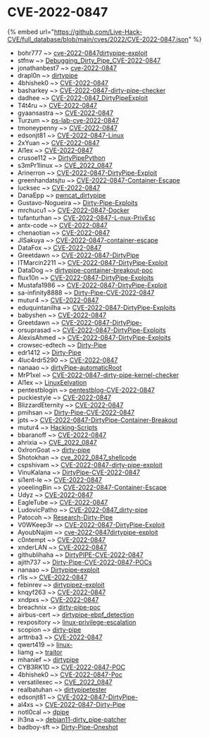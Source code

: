 # CVE-2022-0847
{% embed url="https://github.com/Live-Hack-CVE/full_database/blob/main/cves/2022/CVE-2022-0847.json" %}

* bohr777 ~> [cve-2022-0847dirtypipe-exploit](https://www.alice-snow.ru/2022/database/cve-2022-0847/cve-2022-0847dirtypipe-exploit-bohr777)
* stfnw ~> [Debugging_Dirty_Pipe_CVE-2022-0847](https://www.alice-snow.ru/2022/database/cve-2022-0847/debugging_dirty_pipe_cve-2022-0847-stfnw)
* jonathanbest7 ~> [cve-2022-0847](https://www.alice-snow.ru/2022/database/cve-2022-0847/cve-2022-0847-jonathanbest7)
* drapl0n ~> [dirtypipe](https://www.alice-snow.ru/2022/database/cve-2022-0847/dirtypipe-drapl0n)
* 4bhishek0 ~> [CVE-2022-0847](https://www.alice-snow.ru/2022/database/cve-2022-0847/cve-2022-0847-4bhishek0)
* basharkey ~> [CVE-2022-0847-dirty-pipe-checker](https://www.alice-snow.ru/2022/database/cve-2022-0847/cve-2022-0847-dirty-pipe-checker-basharkey)
* dadhee ~> [CVE-2022-0847_DirtyPipeExploit](https://www.alice-snow.ru/2022/database/cve-2022-0847/cve-2022-0847_dirtypipeexploit-dadhee)
* T4t4ru ~> [CVE-2022-0847](https://www.alice-snow.ru/2022/database/cve-2022-0847/cve-2022-0847-t4t4ru)
* gyaansastra ~> [CVE-2022-0847](https://www.alice-snow.ru/2022/database/cve-2022-0847/cve-2022-0847-gyaansastra)
* Turzum ~> [ps-lab-cve-2022-0847](https://www.alice-snow.ru/2022/database/cve-2022-0847/ps-lab-cve-2022-0847-turzum)
* tmoneypenny ~> [CVE-2022-0847](https://www.alice-snow.ru/2022/database/cve-2022-0847/cve-2022-0847-tmoneypenny)
* edsonjt81 ~> [CVE-2022-0847-Linux](https://www.alice-snow.ru/2022/database/cve-2022-0847/cve-2022-0847-linux-edsonjt81)
* 2xYuan ~> [CVE-2022-0847](https://www.alice-snow.ru/2022/database/cve-2022-0847/cve-2022-0847-2xyuan)
* Al1ex ~> [CVE-2022-0847](https://www.alice-snow.ru/2022/database/cve-2022-0847/cve-2022-0847-al1ex)
* crusoe112 ~> [DirtyPipePython](https://www.alice-snow.ru/2022/database/cve-2022-0847/dirtypipepython-crusoe112)
* s3mPr1linux ~> [CVE_2022_0847](https://www.alice-snow.ru/2022/database/cve-2022-0847/cve_2022_0847-s3mpr1linux)
* Arinerron ~> [CVE-2022-0847-DirtyPipe-Exploit](https://www.alice-snow.ru/2022/database/cve-2022-0847/cve-2022-0847-dirtypipe-exploit-arinerron)
* greenhandatsjtu ~> [CVE-2022-0847-Container-Escape](https://www.alice-snow.ru/2022/database/cve-2022-0847/cve-2022-0847-container-escape-greenhandatsjtu)
* lucksec ~> [CVE-2022-0847](https://www.alice-snow.ru/2022/database/cve-2022-0847/cve-2022-0847-lucksec)
* DanaEpp ~> [pwncat_dirtypipe](https://www.alice-snow.ru/2022/database/cve-2022-0847/pwncat_dirtypipe-danaepp)
* Gustavo-Nogueira ~> [Dirty-Pipe-Exploits](https://www.alice-snow.ru/2022/database/cve-2022-0847/dirty-pipe-exploits-gustavo-nogueira)
* mrchucu1 ~> [CVE-2022-0847-Docker](https://www.alice-snow.ru/2022/database/cve-2022-0847/cve-2022-0847-docker-mrchucu1)
* tufanturhan ~> [CVE-2022-0847-L-nux-PrivEsc](https://www.alice-snow.ru/2022/database/cve-2022-0847/cve-2022-0847-l-nux-privesc-tufanturhan)
* antx-code ~> [CVE-2022-0847](https://www.alice-snow.ru/2022/database/cve-2022-0847/cve-2022-0847-antx-code)
* chenaotian ~> [CVE-2022-0847](https://www.alice-snow.ru/2022/database/cve-2022-0847/cve-2022-0847-chenaotian)
* JlSakuya ~> [CVE-2022-0847-container-escape](https://www.alice-snow.ru/2022/database/cve-2022-0847/cve-2022-0847-container-escape-jlsakuya)
* DataFox ~> [CVE-2022-0847](https://www.alice-snow.ru/2022/database/cve-2022-0847/cve-2022-0847-datafox)
* Greetdawn ~> [CVE-2022-0847-DirtyPipe](https://www.alice-snow.ru/2022/database/cve-2022-0847/cve-2022-0847-dirtypipe-greetdawn)
* ITMarcin2211 ~> [CVE-2022-0847-DirtyPipe-Exploit](https://www.alice-snow.ru/2022/database/cve-2022-0847/cve-2022-0847-dirtypipe-exploit-itmarcin2211)
* DataDog ~> [dirtypipe-container-breakout-poc](https://www.alice-snow.ru/2022/database/cve-2022-0847/dirtypipe-container-breakout-poc-datadog)
* flux10n ~> [CVE-2022-0847-DirtyPipe-Exploits](https://www.alice-snow.ru/2022/database/cve-2022-0847/cve-2022-0847-dirtypipe-exploits-flux10n)
* Mustafa1986 ~> [CVE-2022-0847-DirtyPipe-Exploit](https://www.alice-snow.ru/2022/database/cve-2022-0847/cve-2022-0847-dirtypipe-exploit-mustafa1986)
* sa-infinity8888 ~> [Dirty-Pipe-CVE-2022-0847](https://www.alice-snow.ru/2022/database/cve-2022-0847/dirty-pipe-cve-2022-0847-sa-infinity8888)
* mutur4 ~> [CVE-2022-0847](https://www.alice-snow.ru/2022/database/cve-2022-0847/cve-2022-0847-mutur4)
* eduquintanilha ~> [CVE-2022-0847-DirtyPipe-Exploits](https://www.alice-snow.ru/2022/database/cve-2022-0847/cve-2022-0847-dirtypipe-exploits-eduquintanilha)
* babyshen ~> [CVE-2022-0847](https://www.alice-snow.ru/2022/database/cve-2022-0847/cve-2022-0847-babyshen)
* Greetdawn ~> [CVE-2022-0847-DirtyPipe-](https://www.alice-snow.ru/2022/database/cve-2022-0847/cve-2022-0847-dirtypipe--greetdawn)
* orsuprasad ~> [CVE-2022-0847-DirtyPipe-Exploits](https://www.alice-snow.ru/2022/database/cve-2022-0847/cve-2022-0847-dirtypipe-exploits-orsuprasad)
* AlexisAhmed ~> [CVE-2022-0847-DirtyPipe-Exploits](https://www.alice-snow.ru/2022/database/cve-2022-0847/cve-2022-0847-dirtypipe-exploits-alexisahmed)
* crowsec-edtech ~> [Dirty-Pipe](https://www.alice-snow.ru/2022/database/cve-2022-0847/dirty-pipe-crowsec-edtech)
* edr1412 ~> [Dirty-Pipe](https://www.alice-snow.ru/2022/database/cve-2022-0847/dirty-pipe-edr1412)
* 4luc4rdr5290 ~> [CVE-2022-0847](https://www.alice-snow.ru/2022/database/cve-2022-0847/cve-2022-0847-4luc4rdr5290)
* nanaao ~> [dirtyPipe-automaticRoot](https://www.alice-snow.ru/2022/database/cve-2022-0847/dirtypipe-automaticroot-nanaao)
* MrP1xel ~> [CVE-2022-0847-dirty-pipe-kernel-checker](https://www.alice-snow.ru/2022/database/cve-2022-0847/cve-2022-0847-dirty-pipe-kernel-checker-mrp1xel)
* Al1ex ~> [LinuxEelvation](https://www.alice-snow.ru/2022/database/cve-2022-0847/linuxeelvation-al1ex)
* pentestblogin ~> [pentestblog-CVE-2022-0847](https://www.alice-snow.ru/2022/database/cve-2022-0847/pentestblog-cve-2022-0847-pentestblogin)
* puckiestyle ~> [CVE-2022-0847](https://www.alice-snow.ru/2022/database/cve-2022-0847/cve-2022-0847-puckiestyle)
* BlizzardEternity ~> [CVE-2022-0847](https://www.alice-snow.ru/2022/database/cve-2022-0847/cve-2022-0847-blizzardeternity)
* pmihsan ~> [Dirty-Pipe-CVE-2022-0847](https://www.alice-snow.ru/2022/database/cve-2022-0847/dirty-pipe-cve-2022-0847-pmihsan)
* jpts ~> [CVE-2022-0847-DirtyPipe-Container-Breakout](https://www.alice-snow.ru/2022/database/cve-2022-0847/cve-2022-0847-dirtypipe-container-breakout-jpts)
* mutur4 ~> [Hacking-Scripts](https://www.alice-snow.ru/2022/database/cve-2022-0847/hacking-scripts-mutur4)
* bbaranoff ~> [CVE-2022-0847](https://www.alice-snow.ru/2022/database/cve-2022-0847/cve-2022-0847-bbaranoff)
* ahrixia ~> [CVE_2022_0847](https://www.alice-snow.ru/2022/database/cve-2022-0847/cve_2022_0847-ahrixia)
* 0xIronGoat ~> [dirty-pipe](https://www.alice-snow.ru/2022/database/cve-2022-0847/dirty-pipe-0xirongoat)
* Shotokhan ~> [cve_2022_0847_shellcode](https://www.alice-snow.ru/2022/database/cve-2022-0847/cve_2022_0847_shellcode-shotokhan)
* cspshivam ~> [CVE-2022-0847-dirty-pipe-exploit](https://www.alice-snow.ru/2022/database/cve-2022-0847/cve-2022-0847-dirty-pipe-exploit-cspshivam)
* VinuKalana ~> [DirtyPipe-CVE-2022-0847](https://www.alice-snow.ru/2022/database/cve-2022-0847/dirtypipe-cve-2022-0847-vinukalana)
* si1ent-le ~> [CVE-2022-0847](https://www.alice-snow.ru/2022/database/cve-2022-0847/cve-2022-0847-si1ent-le)
* yoeelingBin ~> [CVE-2022-0847-Container-Escape](https://www.alice-snow.ru/2022/database/cve-2022-0847/cve-2022-0847-container-escape-yoeelingbin)
* Udyz ~> [CVE-2022-0847](https://www.alice-snow.ru/2022/database/cve-2022-0847/cve-2022-0847-udyz)
* EagleTube ~> [CVE-2022-0847](https://www.alice-snow.ru/2022/database/cve-2022-0847/cve-2022-0847-eagletube)
* LudovicPatho ~> [CVE-2022-0847_dirty-pipe](https://www.alice-snow.ru/2022/database/cve-2022-0847/cve-2022-0847_dirty-pipe-ludovicpatho)
* Patocoh ~> [Research-Dirty-Pipe](https://www.alice-snow.ru/2022/database/cve-2022-0847/research-dirty-pipe-patocoh)
* V0WKeep3r ~> [CVE-2022-0847-DirtyPipe-Exploit](https://www.alice-snow.ru/2022/database/cve-2022-0847/cve-2022-0847-dirtypipe-exploit-v0wkeep3r)
* AyoubNajim ~> [cve-2022-0847dirtypipe-exploit](https://www.alice-snow.ru/2022/database/cve-2022-0847/cve-2022-0847dirtypipe-exploit-ayoubnajim)
* c0ntempt ~> [CVE-2022-0847](https://www.alice-snow.ru/2022/database/cve-2022-0847/cve-2022-0847-c0ntempt)
* xnderLAN ~> [CVE-2022-0847](https://www.alice-snow.ru/2022/database/cve-2022-0847/cve-2022-0847-xnderlan)
* githublihaha ~> [DirtyPIPE-CVE-2022-0847](https://www.alice-snow.ru/2022/database/cve-2022-0847/dirtypipe-cve-2022-0847-githublihaha)
* ajith737 ~> [Dirty-Pipe-CVE-2022-0847-POCs](https://www.alice-snow.ru/2022/database/cve-2022-0847/dirty-pipe-cve-2022-0847-pocs-ajith737)
* nanaao ~> [Dirtypipe-exploit](https://www.alice-snow.ru/2022/database/cve-2022-0847/dirtypipe-exploit-nanaao)
* r1is ~> [CVE-2022-0847](https://www.alice-snow.ru/2022/database/cve-2022-0847/cve-2022-0847-r1is)
* febinrev ~> [dirtypipez-exploit](https://www.alice-snow.ru/2022/database/cve-2022-0847/dirtypipez-exploit-febinrev)
* knqyf263 ~> [CVE-2022-0847](https://www.alice-snow.ru/2022/database/cve-2022-0847/cve-2022-0847-knqyf263)
* xndpxs ~> [CVE-2022-0847](https://www.alice-snow.ru/2022/database/cve-2022-0847/cve-2022-0847-xndpxs)
* breachnix ~> [dirty-pipe-poc](https://www.alice-snow.ru/2022/database/cve-2022-0847/dirty-pipe-poc-breachnix)
* airbus-cert ~> [dirtypipe-ebpf_detection](https://www.alice-snow.ru/2022/database/cve-2022-0847/dirtypipe-ebpf_detection-airbus-cert)
* rexpository ~> [linux-privilege-escalation](https://www.alice-snow.ru/2022/database/cve-2022-0847/linux-privilege-escalation-rexpository)
* scopion ~> [dirty-pipe](https://www.alice-snow.ru/2022/database/cve-2022-0847/dirty-pipe-scopion)
* arttnba3 ~> [CVE-2022-0847](https://www.alice-snow.ru/2022/database/cve-2022-0847/cve-2022-0847-arttnba3)
* qwert419 ~> [linux-](https://www.alice-snow.ru/2022/database/cve-2022-0847/linux--qwert419)
* liamg ~> [traitor](https://www.alice-snow.ru/2022/database/cve-2022-0847/traitor-liamg)
* mhanief ~> [dirtypipe](https://www.alice-snow.ru/2022/database/cve-2022-0847/dirtypipe-mhanief)
* CYB3RK1D ~> [CVE-2022-0847-POC](https://www.alice-snow.ru/2022/database/cve-2022-0847/cve-2022-0847-poc-cyb3rk1d)
* 4bhishek0 ~> [CVE-2022-0847-Poc](https://www.alice-snow.ru/2022/database/cve-2022-0847/cve-2022-0847-poc-4bhishek0)
* versatilexec ~> [CVE_2022_0847](https://www.alice-snow.ru/2022/database/cve-2022-0847/cve_2022_0847-versatilexec)
* realbatuhan ~> [dirtypipetester](https://www.alice-snow.ru/2022/database/cve-2022-0847/dirtypipetester-realbatuhan)
* edsonjt81 ~> [CVE-2022-0847-DirtyPipe-](https://www.alice-snow.ru/2022/database/cve-2022-0847/cve-2022-0847-dirtypipe--edsonjt81)
* al4xs ~> [CVE-2022-0847-Dirty-Pipe](https://www.alice-snow.ru/2022/database/cve-2022-0847/cve-2022-0847-dirty-pipe-al4xs)
* notl0cal ~> [dpipe](https://www.alice-snow.ru/2022/database/cve-2022-0847/dpipe-notl0cal)
* ih3na ~> [debian11-dirty_pipe-patcher](https://www.alice-snow.ru/2022/database/cve-2022-0847/debian11-dirty_pipe-patcher-ih3na)
* badboy-sft ~> [Dirty-Pipe-Oneshot](https://www.alice-snow.ru/2022/database/cve-2022-0847/dirty-pipe-oneshot-badboy-sft)